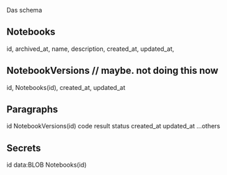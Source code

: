 Das schema

Notebooks
---
id,
archived_at,
name,
description,
created_at,
updated_at,

NotebookVersions // maybe. not doing this now
---
id, Notebooks(id), created_at, updated_at

Paragraphs
---
id
NotebookVersions(id)
code
result
status
created_at
updated_at
...others

Secrets
---
id
data:BLOB
Notebooks(id)

